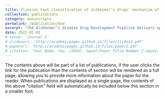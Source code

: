 ```yaml
---
title: Clinical text classification of alzheimer’s drugs’ mechanism of action"
collection: publications
category: manuscripts
permalink: /publication/moa
excerpt: 'The Alzheimer’s disease Drug Development Pipeline delivers updates on potential AD-treatment, as well as drug development ongoing in clinical trials. To create these reports, researchers manually extract information from several resources like ClinicalTrials.gov and drug manufacturer websites; however, some of these items require expert review, such as when predicting a drug’s Mechanism of Action (MOA). In this paper, we aim to assist researchers by predicting and suggesting a drug’s MOA using Machine Learning. We test Random Forest (RF), Logistic Regression (LR), Support Vector Machine (SVM), XGBoost, and Decision Tree (DT) models. The latter showing the most promising results, with 95% accuracy, 100% recall, and a 0.92 F1-score.'
date: 2022-01-01
# venue: 'Journal 1'
# slidesurl: 'http://academicpages.github.io/files/slides2.pdf'
# paperurl: 'http://academicpages.github.io/files/paper2.pdf'
# citation: 'Your Name, You. (2010). &quot;Paper Title Number 2.&quot; <i>Journal 1</i>. 1(2).'
---
```


The contents above will be part of a list of publications, if the user clicks the link for the publication than the contents of section will be rendered as a full page, allowing you to provide more information about the paper for the reader. When publications are displayed as a single page, the contents of the above "citation" field will automatically be included below this section in a smaller font.